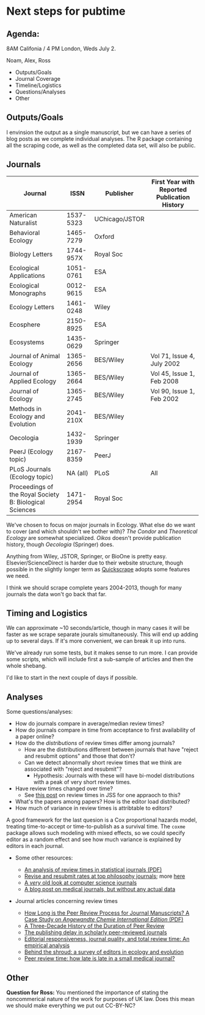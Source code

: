 # Next steps for pubtime

## Agenda:

8AM Califonia / 4 PM London, Weds July 2.

Noam, Alex, Ross

-  Outputs/Goals
-  Journal Coverage
-  Timeline/Logistics
-  Questions/Analyses
-  Other

## Outputs/Goals

I envinsion the output as a single manuscript, but we can have a series of blog
posts as we complete individual analyses.  The R package containing all the
scraping code, as well as the completed data set, will also be public.

## Journals

Journal | ISSN | Publisher | First Year with Reported Publication History
--------|------|-----------|---------------------------------------------
American Naturalist | 1537-5323 | UChicago/JSTOR |
Behavioral Ecology | 1465-7279 | Oxford
Biology Letters | 1744-957X | Royal Soc |
Ecological Applications | 1051-0761 | ESA |
Ecological Monographs | 0012-9615 | ESA |
Ecology Letters | 1461-0248 | Wiley |
Ecosphere | 2150-8925 | ESA |
Ecosystems | 1435-0629 | Springer |
Journal of Animal Ecology | 1365-2656 | BES/Wiley | Vol 71, Issue 4, July 2002 
Journal of Applied Ecology | 1365-2664 | BES/Wiley | Vol 45, Issue 1, Feb 2008 
Journal of Ecology  | 1365-2745 | BES/Wiley | Vol 90, Issue 1, Feb 2002
Methods in Ecology and Evolution | 2041-210X | BES/Wiley |
Oecologia | 1432-1939 | Springer
PeerJ (Ecology topic) | 2167-8359 | PeerJ |
PLoS Journals (Ecology topic) | NA (all) | PLoS | All
Proceedings of the Royal Society B: Biological Sciences | 1471-2954 | Royal Soc |


We've chosen to focus on major journals in Ecology. What else do we want to cover 
(and which shouldn't we bother with)? *The Condor* and *Theoretical Ecology* are
somewhat specialized. *Oikos* doesn't provide publication history, though 
*Oecologia* (Springer) does.

Anything from Wiley, JSTOR, Springer, or BioOne is pretty easy.  Elsevier/ScienceDirect
is harder due to their website structure, though possible in the slightly
longer term as [Quickscrape](https://github.com/ContentMine/quickscrape) adopts
some features we need.

I think we should scrape complete years 2004-2013, though for many journals the
data won't go back that far. 

## Timing and Logistics

We can approximate ~10 seconds/article, though in many cases it will be faster
as we scrape separate jourals simultaneously. This will end up adding up to
several days.  If it's more convenient, we can break it up into runs.

We've already run some tests, but it makes sense to run more.  I can provide
some scripts, which will include first a sub-sample of articles and then the whole
shebang.

I'd like to start in the next couple of days if possible.

## Analyses

Some questions/analyses:

-   How do journals compare in average/median review times?
-   How do journals compare in time from acceptance to first availability
    of a paper online?
-   How do the *distributions* of review times differ among journals?
    -   How are the distributions different between journals that have "reject
        and resubmit options" and those that don't?
    -   Can we detect abnormally short review times that we think are associated
        with "reject and resubmit"?
        -   Hypothesis: Journals with these will have bi-model distributions
            with a peak of very short review times.
-   Have review times changed over time?
    -   See [this post](http://geokook.wordpress.com/2014/07/01/time-to-accept-it-publishing-in-the-journal-of-statistical-software/)
        on review times in JSS for one appraoch to this?
-   What's the papers among papers? How is the editor load distributed?
-   How much of variance in review times is attribtable to editors?

A good framework for the last quesion is a Cox proportional
hazards model, treating time-to-accept or time-to-publish as a survival time.
The `coxme` package allows such modeling with mixed effects, so we could
specify editor as a random effect and see how much variance is explained by
editors in each journal.

- Some other resources:
    - [An analysis of review times in statistical journals (PDF)](http://www.biometrics.tibs.org/carroll.pdf)
    - [Revise and resubmit rates at top philosophy journals](http://www.andrewcullison.com/2009/09/revise-and-resubmit-rates-at-top-philosophy-journals/); more [here](http://www.andrewcullison.com/2009/09/journal-review-time-comparisons/)
    - [A *very* old look at computer science journals](http://www.hutter1.net/journals.htm)
    - [A blog post on medical journals, but without any actual data](http://sharmanedit.wordpress.com/2012/06/13/acceptance-to-publication-time/)

- Journal articles concerning review times
    - [How Long is the Peer Review Process for Journal Manuscripts? A Case Study on _Angewandte Chemie International Edition_ (PDF)](http://www.lutz-bornmann.de/icons/TimePeerReview5.pdf)
    - [A Three-Decade History of the Duration of Peer Review](http://utpjournals.metapress.com/content/m652x27055h232l1/?genre=article&id=doi%3a10.3138%2fjsp.44.3.001)
    - [The publishing delay in scholarly peer-reviewed journals](http://www.sciencedirect.com/science/article/pii/S1751157713000734)
    - [Editorial responsiveness, journal quality, and total review time: An empirical analysis](http://onlinelibrary.wiley.com/doi/10.1002/asi.22624/abstract;jsessionid=A1440466E600A3BEC66A05A13A032C90.f03t01)
    - [Behind the shroud: a survey of editors in ecology and evolution](http://www.esajournals.org/doi/abs/10.1890/090048)
    - [Peer review time: how late is late in a small medical journal?](http://www.arcmedres.com/article/S0188-4409(03)00097-3/abstract)

## Other

**Question for Ross:** You mentioned the importance of stating the noncommerical
nature of the work for purposes of UK law. Does this mean we should make
everything we put out CC-BY-NC?
